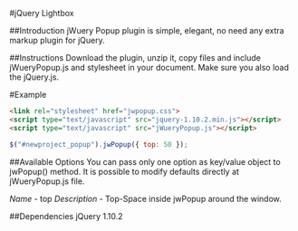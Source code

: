 #jQuery Lightbox

##Introduction
jWuery Popup plugin is simple, elegant, no need any extra markup plugin for jQuery.

##Instructions
Download the plugin, unzip it, copy files and include jWueryPopup.js and stylesheet in your document. Make sure you also load the jQuery.js.

#Example

```html
<link rel="stylesheet" href="jwpopup.css">
<script type="text/javascript" src="jquery-1.10.2.min.js"></script>
<script type="text/javascript" src="jWueryPopup.js"></script>
```

```javascript
$("#newproject_popup").jwPopup({ top: 50 });
```

##Available Options
You can pass only one option as key/value object to jwPopup() method. It is possible to modify defaults directly at jWueryPopup.js file.

*Name* - top
*Description* - Top-Space inside jwPopup around the window. 

##Dependencies
jQuery 1.10.2
